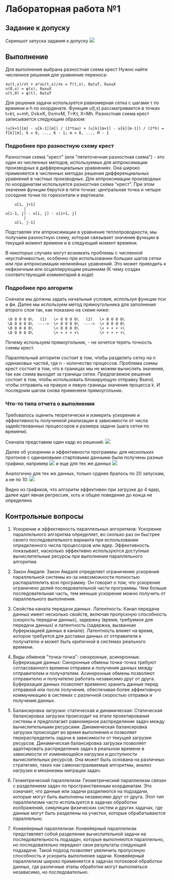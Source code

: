 # Лабораторная работа №1

## Задание к допуску
Скриншот запуска задания к допуску
<image src="into.png">

## Выполнение
Для выполнения выбрана разностная схема крест
Нужно найти численное решения для уравнение переноса:
```
∂u(t,x)/∂t + a*∂u(t,x)/∂x = f(t,x), 0≤t≤T, 0≤x≤X
u(0,x) = φ(x), 0≤x≤X
u(t,0) = ψ(t), 0≤t≤T
```
Для решения задачи используется равномерная сетка с шагами τ по времени и h по
координате. Функция u(t,x) рассматривается в точках t=kτ, x=mh, 0≤k≤K, 0≤m≤M, T=Kτ,
X=Mh.
Разностная схема крест записывается следующим образом:
```
(u[k+1][m] - u[k-1][m]) / (2*tau) + (u[k][m+1] - u[k][m-1]) / (2*h) = f[k][m], k = 0, ..., K - 1; m = 0, ..., M - 1
```
### Подробнее про разностную схему крест
Разностная схема "крест" (или "пятиточечная разностная схема") - это один из численных методов, используемых для аппроксимации производных в дифференциальных уравнениях. Она широко применяется в численных методах решения дифференциальных уравнений в частных производных. Для аппроксимации производных по координатам используется разностная схема "крест". При этом значения функции берутся в пяти точках: центральная точка и четыре соседние точки по горизонтали и вертикали.
```
    u[i, j+1]
        |
u[i-1, j] - u[i, j] - u[i+1, j]
        |
    u[i, j-1]
```
Подставляя эти аппроксимации в уравнение теплопроводности, мы получаем разностную схему, которая связывает значения функции в текущий момент времени и в следующий момент времени.

В некоторых случаях могут возникать проблемы с численной неустойчивостью, особенно при использовании больших шагов сетки или при аппроксимации нелинейных уравнений. Это может приводить к нефизичным или осциллирующим решениям (К чему создан соответствующий комментарий в коде)

### Подробнее про алгоритм
Сначала мы должны задать начальные условия, используя функции пси и фи. Далее мы используем метод прямоугольника для заполнения второго слоя так, как показано на схеме ниже:
```
 \0 0 0 0 0\   (1)   \+ 0 0 0 0\   (2)   \+ 0 0 0 0\
 \0 0 0 0 0\  ---->  \+ 0 0 0 0\  ---->  \+ 0 0 0 0\ 
 \0 0 0 0 0\         \+ 0 0 0 0\         \+ + + + +\
 \0 0 0 0 0\         \+ + + + +\         \+ + + + +\
```
Почему используем прямоугольник, - не хочется терять точность схемы крест.

Параллельный алгоритм состоит в том, чтобы разделить сетку на n одинаковых частей, где n - количество процессов. Проблема схемы крест состоит в том, что в границах мы не можем вычислить значения, так как схема выходит за границы сетки. Предлагаемое решение состоит в том, чтобы использовать блокирующую отправку Bsend, чтобы отправить на правую и левую границы значение процесса k. И последним шагом снова применяем прямоугольник.

### Что-то типа отчета о выполнении
Требовалось оценить теоретически и измерить ускорение и эффективность полученной реализации в зависимости от числа задействованных процессоров и размера задачи (шага сетки по времени).

Сначала представим один кадр из решений:
<image src="result.png">

Далее об ускорении и эффективности программы:
для нескольких прогонов с одинаковыми стартовыми данными были получены разные графики, например
<image src="statistic_x_10000.0_t_1.0.png">
и еще для тех же данных
<image src="1statistic_x_10000.0_t_1.0.png">

Аналогично для тех же данных, только срднее бралось по 20 запускам, а не по 10:
<image src="what.jpg">

Видно из графиков, что алгоритм эффективен при загрузке до 4 ядер, далее идет явная регрессия, хоть и общее поведение до конца не определено

## Контрольные вопросы
1. Ускорение и эффективность параллельных алгоритмов: Ускорение параллельного алгоритма определяет, во сколько раз он быстрее своего последовательного варианта при использовании определенного числа процессоров или ядер. Эффективность показывает, насколько эффективно используются доступные вычислительные ресурсы при выполнении параллельного алгоритма.

2. Закон Амдаля: Закон Амдаля определяет ограничение ускорения параллельной системы из-за невозможности полностью распараллелить всю программу. Он говорит о том, что ускорение ограничено долей последовательной части программы. Чем больше последовательная часть, тем меньше ускорение можно получить от параллельного выполнения.

3. Свойства канала передачи данных. Латентность: Канал передачи данных имеет несколько свойств, включая пропускную способность (скорость передачи данных), задержку (время, требуемое для передачи данных) и латентность (задержка, вызванная буферизацией данных в канале). Латентность влияет на время, которое требуется для доставки данных от отправителя к получателю и может быть критичной в системах реального времени.

4. Виды обменов "точка-точка": синхронные, асинхронные. Буферизация данных: Синхронные обмены точка-точка требуют согласованного времени отправки и получения данных между отправителем и получателем. Асинхронные обмены позволяют отправителю и получателю работать независимо друг от друга. Буферизация данных позволяет временно хранить данные перед отправкой или после получения, обеспечивая более эффективную коммуникацию в системах с различной скоростью отправки и получения данных.

5. Балансировка загрузки: статическая и динамическая: Статическая балансировка загрузки происходит на этапе проектирования системы и предполагает равномерное распределение задач между вычислительными ресурсами. Динамическая балансировка загрузки происходит во время выполнения и позволяет перераспределить задачи в зависимости от текущей загрузки ресурсов. Динамическая балансировка загрузки позволяет адаптировать распределение задач в реальном времени в зависимости от изменяющейся нагрузки и доступности вычислительных ресурсов. Она может быть основана на различных стратегиях, таких как самонастраиваемые алгоритмы, анализ нагрузки и механизмы миграции задач.

6. Геометрический параллелизм: Геометрический параллелизм связан с разделением задач по пространственным координатам. Это означает, что данные или задачи разделяются на подзадачи, которые могут быть выполнены независимо друг от друга. Этот тип параллелизма часто используется в задачах обработки изображений, симуляции физических систем и других задачах, где данные могут быть разделены на участки, которые обрабатываются параллельно.

7. Конвейерный параллелизм: Конвейерный параллелизм представляет собой разделение вычислительной задачи на последовательность подзадач, которые выполняются параллельно, но последовательно передают свои результаты следующей подзадаче. Такой подход позволяет увеличить пропускную способность и ускорить выполнение задачи. Конвейерный параллелизм широко применяется в задачах потоковой обработки данных, где различные этапы обработки могут выполняться независимо, но последовательно.
